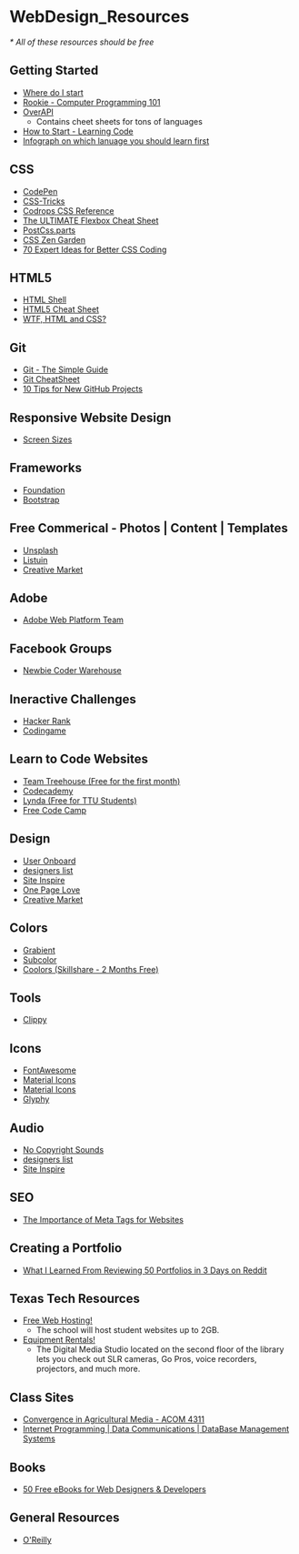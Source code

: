 # WebDesign_Resources
<em>* All of these resources should be free </em>

<h2>Getting Started</h2> 
<ul>
<li><a href="http://rickwest.co.uk/start-learning-web-development">Where do I start</a></li>
<li><a href="http://www.rookiemag.com/2016/08/computer-programming-101/">Rookie - Computer Programming 101</a></li>
<li><a href="http://overapi.com/">OverAPI</a>
    <ul>
    <li> Contains cheet sheets for tons of languages</li></ul>
    <li><a href="http://www.new2code.com/">How to Start - Learning Code</a></li>
    <li><a href="https://www.lucidchart.com/blog/2016/09/22/which-programming-language-should-i-learn-first/">Infograph on which lanuage you should learn first </a></li>
    </ul>
</ul>

<h2>CSS</h2>
<ul>
<li><a href="http://codepen.io/">CodePen</a></li>
<li><a href="https://css-tricks.com/">CSS-Tricks</a></li>
<li><a href="http://tympanus.net/codrops/css_reference/#section_css-concept">Codrops CSS Reference</a></li>
<li><a href="http://www.sketchingwithcss.com/samplechapter/cheatsheet.html">The ULTIMATE Flexbox Cheat Sheet</a></li>
<li><a href="http://postcss.parts/tag/analysis">PostCss.parts</a></li>
<li><a href="http://www.csszengarden.com/">CSS Zen Garden</a></li>
<li><a href="https://hackhands.com/70-Expert-Ideas-For-Better-CSS-Coding/">70 Expert Ideas for Better CSS Coding</a>
</ul>

<h2>HTML5</h2>
<ul>
<li><a href="http://htmlshell.com/">HTML Shell</a></li>
<li><a href="http://websitesetup.org/html5-cheat-sheet/">HTML5 Cheat Sheet</a></li>
<li><a href="http://wtfhtmlcss.com/">WTF, HTML and CSS?</a></li>
</ul>

<h2>Git</h2> 
<ul>
<li><a href="http://rogerdudler.github.io/git-guide/">Git - The Simple Guide</a></li>
<li><a href="http://ndpsoftware.com/git-cheatsheet.html#loc=index;">Git CheatSheet</a></li>
<li><a href="https://opensource.com/business/16/6/10-tips-new-github-projects">10 Tips for New GitHub Projects</a></li>
</ul>

<h2>Responsive Website Design</h2> 
<ul>
<li><a href="http://screensiz.es/phone">Screen Sizes</a></li>
</ul>

<h2> Frameworks </h2>
<ul>
<li><a href="http://foundation.zurb.com/">Foundation</a></li>
<li><a href="http://getbootstrap.com/">Bootstrap</a></li>
</ul>

<h2> Free Commerical - Photos | Content | Templates </h2>
<ul>
<li><a href="https://unsplash.com/">Unsplash</a></li>
<li><a href="http://listuin.com/">Listuin</a></li>
<li><a href="https://creativemarket.com">Creative Market</a></li>
</ul>

<h2> Adobe </h2>
<ul>
<li><a href="http://webplatform.adobe.com/">Adobe Web Platform Team</a></li>
</ul>

<h2>Facebook Groups</h2> 
<ul>
<li><a href="https://www.facebook.com/groups/1594816820775537/">Newbie Coder Warehouse</a></li>
</ul>

<h2>Ineractive Challenges </h2> 
<ul>
<li><a href="https://www.hackerrank.com/">Hacker Rank</a></li>
<li><a href="https://www.codingame.com">Codingame</a></li>
</ul>

<h2> Learn to Code Websites </h2>
<ul>
<li><a href="https://teamtreehouse.com">Team Treehouse (Free for the first month)</a></li>
<li><a href="https://www.codecademy.com">Codecademy</a></li>
<li><a href="https://library.ttu.edu/lynda/">Lynda (Free for TTU Students)</a></li>
<li><a href="www.freecodecamp.com">Free Code Camp</a></li>
</ul>

<h2>Design</h2>
<ul>
<li><a href="https://www.useronboard.com/">User Onboard</a></li>
<li><a href="http://www.designerslist.info/">designers list</a></li>
<li><a href="https://www.siteinspire.com/">Site Inspire</a></li>
<li><a href="https://onepagelove.com/">One Page Love</a></li>
<li><a href="https://creativemarket.com/free-goods">Creative Market</a></li>
</ul>

<h2>Colors</h2>
<ul>
<li><a href="https://www.grabient.com/">Grabient</a></li>
<li><a href="https://subcolor.github.io/">Subcolor</a></li>
<li><a href="https://coolors.co/461220-8c2f39-b23a48-fcb9b2-fed0bb">Coolors (Skillshare - 2 Months Free)</a></li>
</ul>

<h2>Tools</h2>
<ul>
    <li><a href="https://https://bennettfeely.com/clippy/">Clippy</a></li>
</ul>

<h2>Icons</h2>
<ul>
<li><a href="https://fontawesome.com/">FontAwesome</a></li>
<li><a href="https://material.io/resources/icons/?style=round">Material Icons</a></li>
<li><a href="https://iconmonstr.com/">Material Icons</a></li>
<li><a href="https://www.glyphy.io/">Glyphy</a></li>
</ul>
    
    
<h2>Audio</h2>
<ul>
<li><a href="https://www.youtube.com/channel/UC_aEa8K-EOJ3D6gOs7HcyNg">No Copyright Sounds</a></li>
<li><a href="http://www.designerslist.info/">designers list</a></li>
<li><a href="https://www.siteinspire.com/">Site Inspire</a></li>
</ul>

<h2>SEO</h2>
<ul>
<li><a href="http://www.seoindiarank.in/blogs/importance-of-meta-tags-for-websites/">The Importance of Meta Tags for Websites</a></li>
</ul>

<h2>Creating a Portfolio</h2>
<ul>
<li><a href="https://medium.freecodecamp.com/i-reviewed-fifty-portfolios-on-reddit-and-this-is-what-i-learned-e5d2b43150bc#.vqt9v5guf"> What I Learned From Reviewing 50 Portfolios in 3 Days on Reddit</a></li>
</ul>

<h2> Texas Tech Resources</h2>
<ul>
<li><a href="http://www.depts.ttu.edu/ithelpcentral/solutions/myweb/">Free Web Hosting!</a>
    <ul>
        <li> The school will host student websites up to 2GB.</li>
    </ul>
<li><a href="http://library.ttu.edu/services/technology/dms/index.php">Equipment Rentals!</a>
    <ul>
        <li>The Digital Media Studio located on the second floor of the library lets you check out SLR cameras, Go Pros, voice recorders, projectors, and much more.</li>
    </ul>
</li>
</ul>

<h2> Class Sites  </h2> 
<ul>
<li><a href="http://myweb.ttu.edu/cmeyers/acom4311/">Convergence in Agricultural Media - ACOM 4311</a>
<li><a href="http://tgiddens.ba.ttu.edu/">Internet Programming | Data Communications | DataBase Management Systems</a>
</ul>

<h2>Books</h2>
<ul>
    <li><a href="https://speckyboy.com/free-web-design-ebooks-2014/">50 Free eBooks for Web Designers &amp; Developers</a></li>
</ul>

<h2>General Resources</h2>
<ul>
    <li><a href="https://www.oreilly.com/topics/web-programming">O'Reilly</a></li>
</ul>
